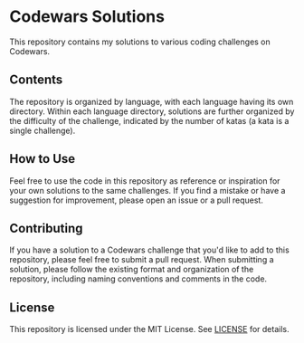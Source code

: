 # Codewars Solutions

This repository contains my solutions to various coding challenges on Codewars.

## Contents

The repository is organized by language, with each language having its own directory. Within each language directory, solutions are further organized by the difficulty of the challenge, indicated by the number of katas (a kata is a single challenge).

## How to Use

Feel free to use the code in this repository as reference or inspiration for your own solutions to the same challenges. If you find a mistake or have a suggestion for improvement, please open an issue or a pull request.

## Contributing

If you have a solution to a Codewars challenge that you'd like to add to this repository, please feel free to submit a pull request. When submitting a solution, please follow the existing format and organization of the repository, including naming conventions and comments in the code.

## License

This repository is licensed under the MIT License. See [LICENSE](LICENSE) for details.
